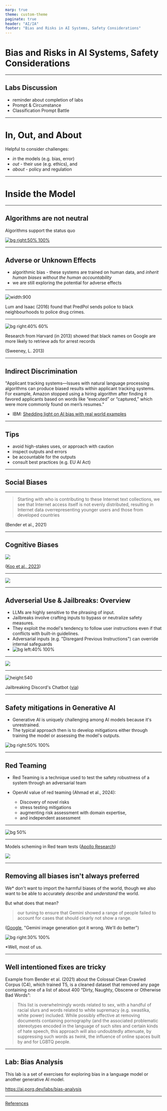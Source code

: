 ```yaml
---
marp: true
theme: custom-theme
paginate: true
header: "AI/IA"
footer: "Bias and Risks in AI Systems, Safety Considerations"
---
```


# Bias and Risks in AI Systems, Safety Considerations

----

## Labs Discussion

- reminder about completion of labs
- Prompt & Circumstance
- Classification Prompt Battle

----

# In, Out, and About

Helpful to consider challenges:
  - *in* the models (e.g. bias, error)
  - *out* - their use (e.g. ethics), and
  - *about* - policy and regulation

----

# Inside the Model <!--fit-->

---

## Algorithms are not neutral

Algorithms support the status quo

[![bg right:50% 100%](/slides/images/07/twitter-gender.png)](https://www.kaggle.com/datasets/crowdflower/twitter-user-gender-classification)

----

## Adverse or Unknown Effects

- algorithmic bias - these systems are trained on human data, and *inherit human biases without the human accountability*
- we are still exploring the potential for adverse effects

---

![width:900](/slides/images/07/pred-pol.png)

Lum and Isaac (2016) found that PredPol sends police to black neighbourhoods to police drug crimes.

----

![bg right:40% 60%](/slides/images/07/arrest-ads.png)

Research from Harvard (in 2013) showed that black names on Google are more likely to retrieve ads for arrest records

(Sweeney, L. 2013)

----

## Indirect Discrimination

"Applicant tracking systems—Issues with natural language processing algorithms can produce biased results within applicant tracking systems. For example, Amazon stopped using a hiring algorithm after finding it favored applicants based on words like “executed” or “captured,” which were more commonly found on men’s resumes."
- IBM: [Shedding light on AI bias with real world examples](https://www.ibm.com/think/topics/shedding-light-on-ai-bias-with-real-world-examples)

----

## Tips

- avoid high-stakes uses, or approach with caution
- inspect outputs and errors
- be accountable for the outputs
- consult best practices (e.g. EU AI Act)

<!--
- "'the black box' said it" is not a good defense - and use AI with that accountability in mind
-->

----

## Social Biases

----

> Starting with who is contributing to these Internet text collections, we see that Internet access itself is not evenly distributed, resulting in Internet data overrepresenting younger users and those from developed countries

(Bender et al., 2021)

----

## Cognitive Biases
![](/slides/images/07/cognitive-biases.png)

([Koo et al., 2023](https://arxiv.org/pdf/2309.17012))

----

![](/slides/images/07/cognitive-results.png)

----

## Adverserial Use & Jailbreaks: Overview

- LLMs are highly sensitive to the phrasing of input.
- Jailbreaks involve crafting inputs to bypass or neutralize safety measures.
- They exploit the model's tendency to follow user instructions even if that conflicts with built-in guidelines.
- Adversarial inputs (e.g. "Disregard Previous Instructions") can override internal safeguards
- ![bg left:40% 100%](/slides/images/07/shuttle-disaster.png)

---

![](/slides/images/07/tangerine-poem.png)

----

![height:540](/slides/images/07/grandma-trick.png)

Jailbreaking Discord's Chatbot ([via](https://trans.enby.town/notice/AUjhC6QLd2dQzsVXe4))

----

## Safety mitigations in Generative AI

- Generative AI is uniquely challenging among AI models because it's unrestrained.
- The typical approach then is to develop mitigations either through training the model or assessing the model's outputs.

![bg right:50% 100%](/slides/images/07/openai-safety-training.png)

----

## Red Teaming

- Red Teaming is a technique used to test the safety robustness of a system through an adversarial team
  
- OpenAI value of red teaming (Ahmad et al., 2024):
  -  Discovery of novel risks
  -  stress testing mitigations
  -  augmenting risk assessment with domain expertise,
  -  and independent assessment

----

![bg 50%](/slides/images/gpt-4o-redteaming.png)

-----

Models scheming in Red team tests ([Apollo Research](https://www.apolloresearch.ai/research/scheming-reasoning-evaluations))

![](/slides/images/07/claude-scheming.png)

-----

## Removing all biases isn't always preferred

We* don't want to import the harmful biases of the world, though we also want to be able to accurately *describe* and *understand* the world.

But what does that mean?

> our tuning to ensure that Gemini showed a range of people failed to account for cases that should clearly not show a range. 

([Google](https://blog.google/products/gemini/gemini-image-generation-issue/), "Gemini image generation got it wrong. We'll do better")

 ![bg right:30% 100%](/slides/images/07/image-of-pope.png)

 <!--Gemini result for a pope-->

 <div class="footnote">
  *Well, most of us.
 </div>

----

## Well intentioned fixes are tricky

Example from Bender et al. (2021) about the Colossal Clean Crawled Corpus (C4), which trained T5, is a cleaned dataset that removed any page containing one of a list of about 400 “Dirty, Naughty, Obscene or Otherwise Bad Words”:
> This list is overwhelmingly words related to sex, with a handful of racial slurs and words related to white supremacy (e.g. swastika, white power) included. While possibly effective at removing documents containing pornography (and the associated problematic stereotypes encoded in the language of such sites and certain kinds of hate speech, this approach will also undoubtedly attenuate, by suppressing such words as *twink*, the influence of online spaces built by and for LGBTQ people.

----

## Lab: Bias Analysis

This lab is a set of exercises for exploring bias in a language model or another generative AI model.

<https://ai.porg.dev/labs/bias-analysis>

---

[References](https://ai.porg.dev/notes/references)
